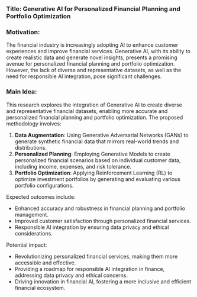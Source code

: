 ### Title: Generative AI for Personalized Financial Planning and Portfolio Optimization

### Motivation:
The financial industry is increasingly adopting AI to enhance customer experiences and improve financial services. Generative AI, with its ability to create realistic data and generate novel insights, presents a promising avenue for personalized financial planning and portfolio optimization. However, the lack of diverse and representative datasets, as well as the need for responsible AI integration, pose significant challenges.

### Main Idea:
This research explores the integration of Generative AI to create diverse and representative financial datasets, enabling more accurate and personalized financial planning and portfolio optimization. The proposed methodology involves:
1. **Data Augmentation**: Using Generative Adversarial Networks (GANs) to generate synthetic financial data that mirrors real-world trends and distributions.
2. **Personalized Planning**: Employing Generative Models to create personalized financial scenarios based on individual customer data, including income, expenses, and risk tolerance.
3. **Portfolio Optimization**: Applying Reinforcement Learning (RL) to optimize investment portfolios by generating and evaluating various portfolio configurations.

Expected outcomes include:
- Enhanced accuracy and robustness in financial planning and portfolio management.
- Improved customer satisfaction through personalized financial services.
- Responsible AI integration by ensuring data privacy and ethical considerations.

Potential impact:
- Revolutionizing personalized financial services, making them more accessible and effective.
- Providing a roadmap for responsible AI integration in finance, addressing data privacy and ethical concerns.
- Driving innovation in financial AI, fostering a more inclusive and efficient financial ecosystem.